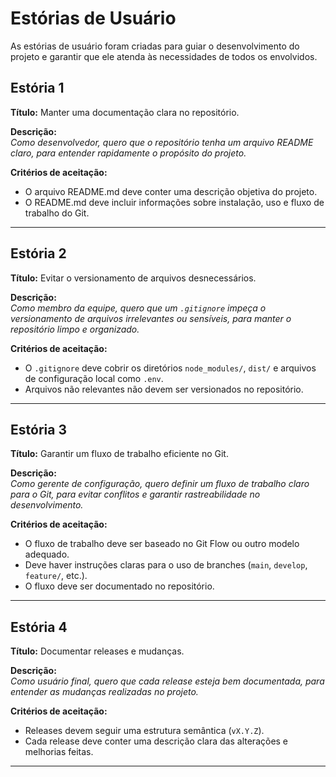 # Estórias de Usuário

As estórias de usuário foram criadas para guiar o desenvolvimento do projeto e garantir que ele atenda às necessidades de todos os envolvidos.

## Estória 1

**Título:** Manter uma documentação clara no repositório.

**Descrição:**  
_Como desenvolvedor, quero que o repositório tenha um arquivo README claro, para entender rapidamente o propósito do projeto._

**Critérios de aceitação:**

- O arquivo README.md deve conter uma descrição objetiva do projeto.
- O README.md deve incluir informações sobre instalação, uso e fluxo de trabalho do Git.

---

## Estória 2

**Título:** Evitar o versionamento de arquivos desnecessários.

**Descrição:**  
_Como membro da equipe, quero que um `.gitignore` impeça o versionamento de arquivos irrelevantes ou sensíveis, para manter o repositório limpo e organizado._

**Critérios de aceitação:**

- O `.gitignore` deve cobrir os diretórios `node_modules/`, `dist/` e arquivos de configuração local como `.env`.
- Arquivos não relevantes não devem ser versionados no repositório.

---

## Estória 3

**Título:** Garantir um fluxo de trabalho eficiente no Git.

**Descrição:**  
_Como gerente de configuração, quero definir um fluxo de trabalho claro para o Git, para evitar conflitos e garantir rastreabilidade no desenvolvimento._

**Critérios de aceitação:**

- O fluxo de trabalho deve ser baseado no Git Flow ou outro modelo adequado.
- Deve haver instruções claras para o uso de branches (`main`, `develop`, `feature/`, etc.).
- O fluxo deve ser documentado no repositório.

---

## Estória 4

**Título:** Documentar releases e mudanças.

**Descrição:**  
_Como usuário final, quero que cada release esteja bem documentada, para entender as mudanças realizadas no projeto._

**Critérios de aceitação:**

- Releases devem seguir uma estrutura semântica (`vX.Y.Z`).
- Cada release deve conter uma descrição clara das alterações e melhorias feitas.

---

